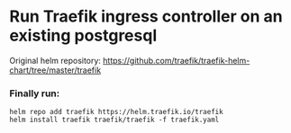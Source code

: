 # Run Traefik ingress controller on an existing postgresql

Original helm repository: https://github.com/traefik/traefik-helm-chart/tree/master/traefik

### Finally run:
```
helm repo add traefik https://helm.traefik.io/traefik 
helm install traefik traefik/traefik -f traefik.yaml
```
